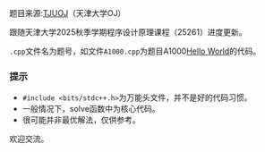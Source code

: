 题目来源:[TJUOJ](https://acm.tju.edu.cn/)（天津大学OJ）  

跟随天津大学2025秋季学期程序设计原理课程（25261）进度更新。  

`.cpp`文件名为题号，如文件`A1000.cpp`为题目A1000[Hello World](https://acm.tju.edu.cn/problem/A1000)的代码。  
  
### 提示  
- `#include <bits/stdc++.h>`为万能头文件，并不是好的代码习惯。
- 一般情况下，solve函数中为核心代码。  
- 很可能并非最优解法，仅供参考。  

欢迎交流。  
